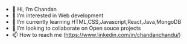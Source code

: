 - 👋 Hi, I’m Chandan
- 👀 I’m interested in Web development
- 🌱 I’m currently learning HTML,CSS,Javascript,React,Java,MongoDB
- 💞️ I’m looking to collaborate on Open souce projects
- 📫 How to reach me (https://www.linkedin.com/in/chandanchandu/)

<!---
cg-chandan/cg-chandan is a ✨ special ✨ repository because its `README.md` (this file) appears on your GitHub profile.
You can click the Preview link to take a look at your changes.
--->
